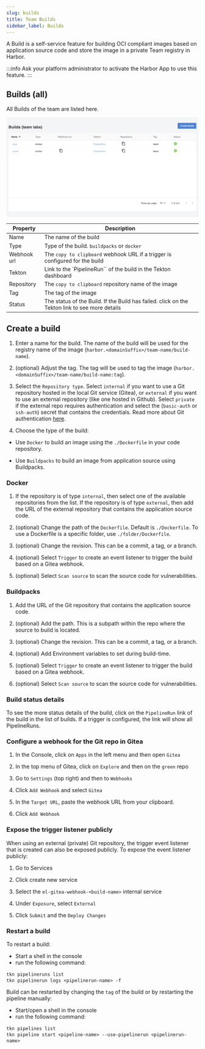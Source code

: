 ```yaml
---
slug: builds
title: Team Builds
sidebar_label: Builds
---
```


A Build is a self-service feature for building OCI compliant images based on application source code and store the image in a private Team registry in Harbor.

:::info
Ask your platform administrator to activate the Harbor App to use this feature.
:::

## Builds (all)

All Builds of the team are listed here.

![Team builds](../../img/team-builds.png)

| Property      | Description                                                     |
| ------------- | --------------------------------------------------------------- |
| Name          | The name of the build                                           |
| Type          | Type of the build. `buildpacks` or `docker`                     |
| Webhook url   | The `copy to clipboard` webhook URL if a trigger is configured for the build |
| Tekton        | Link to the `PipelineRun`` of the build in the Tekton dashboard |
| Repository    | The `copy to clipboard` repository name of the image            |
| Tag           | The tag of the image                                            |
| Status        | The status of the Build. If the Build has failed. click on the Tekton link to see more details |

## Create a build

1. Enter a name for the build. The name of the build will be used for the registry name of the image (`harbor.<domainSuffix>/team-name/build-name`).

2. (optional) Adjust the tag. The tag will be used to tag the image  (`harbor.<domainSuffix>/team-name/build-name:tag`).

4. Select the `Repository type`. Select `internal` if you want to use a Git repository hosted in the local Git service (Gitea), or `external` if you want to use an external repository (like one hosted in Github). Select `private` if the external repo requires authentication and select the (`basic-auth` or `ssh-auth`) secret that contains the credentials. Read more about Git authentication [here](https://tekton.dev/docs/how-to-guides/clone-repository/#git-authentication).

3. Choose the type of the build:

- Use `Docker` to build an image using the `./Dockerfile` in your code repository.

- Use `Buildpacks` to build an image from application source using Buildpacks.

### Docker

1. If the repository is of type `internal`, then select one of the available repositories from the list. If the repository is of type `external`, then add the URL of the external repository that contains the application source code.

2. (optional) Change the path of the `Dockerfile`. Default is `./Dockerfile`. To use a Dockerfile is a specific folder, use `./folder/Dockerfile`.

3. (optional) Change the revision. This can be a commit, a tag, or a branch.

5. (optional) Select `Trigger` to create an event listener to trigger the build based on a Gitea webhook.

6. (optional) Select `Scan source` to scan the source code for vulnerabilities.
 
### Buildpacks

1. Add the URL of the Git repository that contains the application source code.

2. (optional) Add the path. This is a subpath within the repo where the source to build is located.

3. (optional) Change the revision. This can be a commit, a tag, or a branch.

4. (optional) Add Environment variables to set during build-time.

5. (optional) Select `Trigger` to create an event listener to trigger the build based on a Gitea webhook.

6. (optional) Select `Scan source` to scan the source code for vulnerabilities.

### Build status details

To see the more status details of the build, click on the `PipelineRun` link of the build in the list of builds. If a trigger is configured, the link will show all PipelineRuns.

### Configure a webhook for the Git repo in Gitea

1. In the Console, click on `Apps` in the left menu and then open `Gitea`

2. In the top menu of Gitea, click on `Explore` and then on the `green` repo

3. Go to `Settings` (top right) and then to `Webhooks`

4. Click `Add Webhook` and select `Gitea`

5. In the `Target URL`, paste the webhook URL from your clipboard.

6. Click `Add Webhook`

### Expose the trigger listener publicly

When using an external (private) Git repository, the trigger event listener that is created can also be exposed publicly. To expose the event listener publicly:

1. Go to Services

2. Click create new service

3. Select the `el-gitea-webhook-<build-name>` internal service

4. Under `Exposure`, select `External`

5. Click `Submit` and the `Deploy Changes`

### Restart a build

To restart a build:

- Start a shell in the console
- run the following command:

```
tkn pipelineruns list
tkn pipelinerun logs <pipelinerun-name> -f
```

Build can be restarted by changing the `tag` of the build or by restarting the pipeline manually:

- Start/open a shell in the console
- run the following command:

```
tkn pipelines list
tkn pipeline start <pipeline-name> --use-pipelinerun <pipelinerun-name>
```


